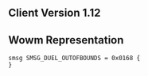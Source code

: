 ## Client Version 1.12

## Wowm Representation
```rust,ignore
smsg SMSG_DUEL_OUTOFBOUNDS = 0x0168 {
}

```
